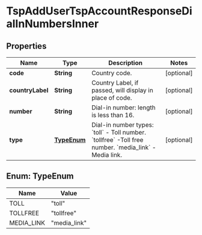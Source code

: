 

# TspAddUserTspAccountResponseDialInNumbersInner


## Properties

| Name | Type | Description | Notes |
|------------ | ------------- | ------------- | -------------|
|**code** | **String** | Country code. |  [optional] |
|**countryLabel** | **String** | Country Label, if passed, will display in place of code. |  [optional] |
|**number** | **String** | Dial-in number: length is less than 16. |  [optional] |
|**type** | [**TypeEnum**](#TypeEnum) | Dial-in number types:    &#x60;toll&#x60; - Toll number.    &#x60;tollfree&#x60; -Toll free number.     &#x60;media_link&#x60; - Media link. |  [optional] |



## Enum: TypeEnum

| Name | Value |
|---- | -----|
| TOLL | &quot;toll&quot; |
| TOLLFREE | &quot;tollfree&quot; |
| MEDIA_LINK | &quot;media_link&quot; |



